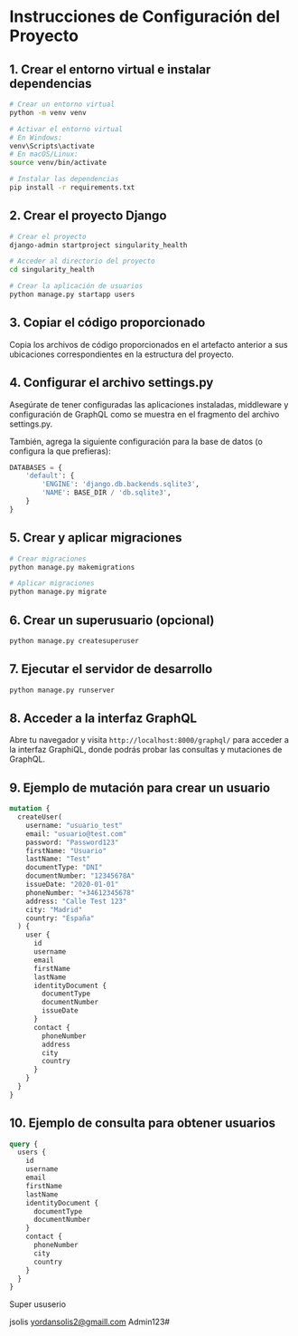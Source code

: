 # Instrucciones de Configuración del Proyecto

## 1. Crear el entorno virtual e instalar dependencias

```bash
# Crear un entorno virtual
python -m venv venv

# Activar el entorno virtual
# En Windows:
venv\Scripts\activate
# En macOS/Linux:
source venv/bin/activate

# Instalar las dependencias
pip install -r requirements.txt
```

## 2. Crear el proyecto Django

```bash
# Crear el proyecto
django-admin startproject singularity_health

# Acceder al directorio del proyecto
cd singularity_health

# Crear la aplicación de usuarios
python manage.py startapp users
```

## 3. Copiar el código proporcionado

Copia los archivos de código proporcionados en el artefacto anterior a sus ubicaciones correspondientes en la estructura del proyecto.

## 4. Configurar el archivo settings.py

Asegúrate de tener configuradas las aplicaciones instaladas, middleware y configuración de GraphQL como se muestra en el fragmento del archivo settings.py.

También, agrega la siguiente configuración para la base de datos (o configura la que prefieras):

```python
DATABASES = {
    'default': {
        'ENGINE': 'django.db.backends.sqlite3',
        'NAME': BASE_DIR / 'db.sqlite3',
    }
}
```

## 5. Crear y aplicar migraciones

```bash
# Crear migraciones
python manage.py makemigrations

# Aplicar migraciones
python manage.py migrate
```

## 6. Crear un superusuario (opcional)

```bash
python manage.py createsuperuser
```

## 7. Ejecutar el servidor de desarrollo

```bash
python manage.py runserver
```

## 8. Acceder a la interfaz GraphQL

Abre tu navegador y visita `http://localhost:8000/graphql/` para acceder a la interfaz GraphiQL, donde podrás probar las consultas y mutaciones de GraphQL.

## 9. Ejemplo de mutación para crear un usuario

```graphql
mutation {
  createUser(
    username: "usuario_test"
    email: "usuario@test.com"
    password: "Password123"
    firstName: "Usuario"
    lastName: "Test"
    documentType: "DNI"
    documentNumber: "12345678A"
    issueDate: "2020-01-01"
    phoneNumber: "+34612345678"
    address: "Calle Test 123"
    city: "Madrid"
    country: "España"
  ) {
    user {
      id
      username
      email
      firstName
      lastName
      identityDocument {
        documentType
        documentNumber
        issueDate
      }
      contact {
        phoneNumber
        address
        city
        country
      }
    }
  }
}
```

## 10. Ejemplo de consulta para obtener usuarios

```graphql
query {
  users {
    id
    username
    email
    firstName
    lastName
    identityDocument {
      documentType
      documentNumber
    }
    contact {
      phoneNumber
      city
      country
    }
  }
}
```

Super ususerio

jsolis
yordansolis2@gmaill.com
Admin123#
